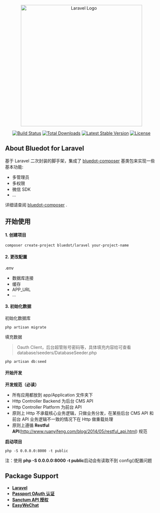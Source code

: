 <p align="center"><a href="https://laravel.com" target="_blank"><img src="https://raw.githubusercontent.com/laravel/art/master/logo-lockup/5%20SVG/2%20CMYK/1%20Full%20Color/laravel-logolockup-cmyk-red.svg" width="400" alt="Laravel Logo"></a></p>

<p align="center">
<a href="https://github.com/laravel/framework/actions"><img src="https://github.com/laravel/framework/workflows/tests/badge.svg" alt="Build Status"></a>
<a href="https://packagist.org/packages/laravel/framework"><img src="https://img.shields.io/packagist/dt/laravel/framework" alt="Total Downloads"></a>
<a href="https://packagist.org/packages/laravel/framework"><img src="https://img.shields.io/packagist/v/laravel/framework" alt="Latest Stable Version"></a>
<a href="https://packagist.org/packages/laravel/framework"><img src="https://img.shields.io/packagist/l/laravel/framework" alt="License"></a>
</p>

## About Bluedot for Laravel

基于 Laravel 二次封装的脚手架，集成了 [bluedot-composer](https://gitee.com/blue-dot-cn_cailin__wang/bluedot-composer.git) 基类包来实现一些基本功能:

-   多管理员
-   多权限
-   微信 SDK
-   ...

详细请查阅 [bluedot-composer](https://gitee.com/blue-dot-cn_cailin__wang/bluedot-composer.git) .

## 开始使用

#### 1. 创建项目

```shell
composer create-project bluedot/laravel your-project-name
```

#### 2. 更改配置

.env

-   数据库连接
-   缓存
-   APP_URL
-   ...

#### 3. 初始化数据

初始化数据库

```shell
php artisan migrate
```

填充数据

> Oauth Client，后台超管账号密码等，具体填充内容给可查看 database/seeders/DatabaseSeeder.php

```shell
php artisan db:seed
```

#### 开始开发

**开发规范（必读）**

-   所有应用都放到 app/Application 文件夹下
-   Http Controller Backend 为后台 CMS API
-   Http Controller Platform 为前台 API
-   原则上 Http 不承载核心业务逻辑，只做业务分发，在某些后台 CMS API 和前台 API 业务逻辑不一致的情况下在 Http 做重载处理
-   原则上遵循 **Restful API**(http://www.ruanyifeng.com/blog/2014/05/restful_api.html) 规范

**启动项目**

```shell
php -S 0.0.0.0:8000 -t public
```

注：使用 **php -S 0.0.0.0:8000 -t public**启动会有读取不到 config()配置问题

## Package Support

-   **[Laravel](https://learnku.com/docs/laravel/9.x)**
-   **[Passport OAuth 认证](https://learnku.com/docs/laravel/9.x/passport/12270)**
-   **[Sanctum API 授权](https://learnku.com/docs/laravel/9.x/sanctum/12272)**
-   **[EasyWeChat](https://easywechat.com/6.x/)**
